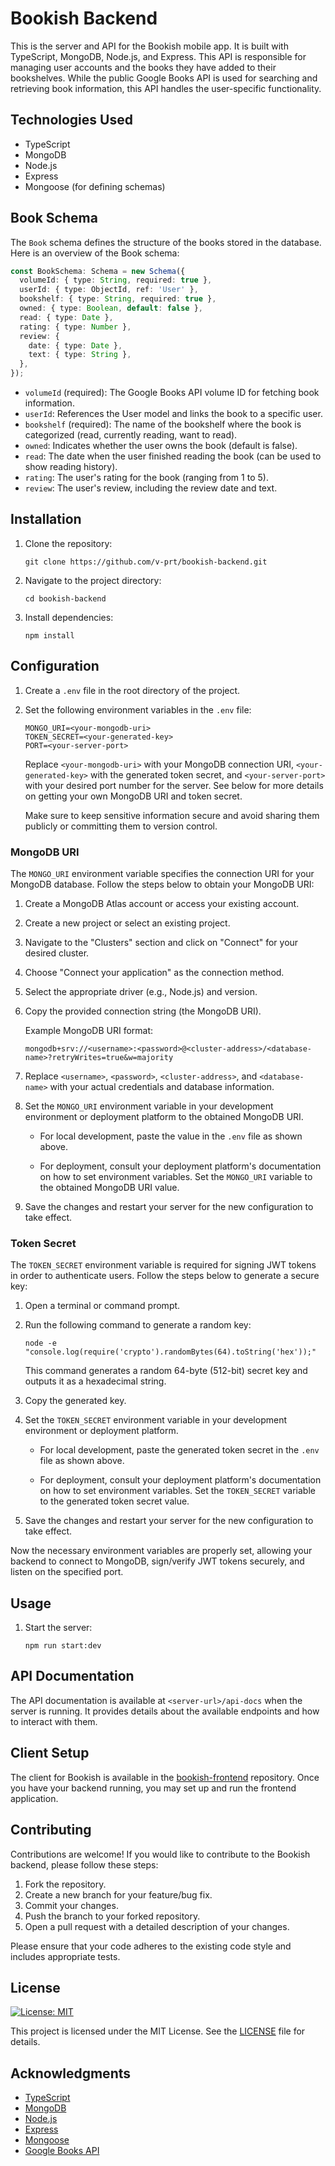# Bookish Backend

This is the server and API for the Bookish mobile app. It is built with TypeScript, MongoDB, Node.js, and Express. This API is responsible for managing user accounts and the books they have added to their bookshelves. While the public Google Books API is used for searching and retrieving book information, this API handles the user-specific functionality.

## Technologies Used

- TypeScript
- MongoDB
- Node.js
- Express
- Mongoose (for defining schemas)

## Book Schema

The `Book` schema defines the structure of the books stored in the database. Here is an overview of the Book schema:

```typescript
const BookSchema: Schema = new Schema({
  volumeId: { type: String, required: true },
  userId: { type: ObjectId, ref: 'User' },
  bookshelf: { type: String, required: true },
  owned: { type: Boolean, default: false },
  read: { type: Date },
  rating: { type: Number },
  review: {
    date: { type: Date },
    text: { type: String },
  },
});
```

- `volumeId` (required): The Google Books API volume ID for fetching book information.
- `userId`: References the User model and links the book to a specific user.
- `bookshelf` (required): The name of the bookshelf where the book is categorized (read, currently reading, want to read).
- `owned`: Indicates whether the user owns the book (default is false).
- `read`: The date when the user finished reading the book (can be used to show reading history).
- `rating`: The user's rating for the book (ranging from 1 to 5).
- `review`: The user's review, including the review date and text.

## Installation

1. Clone the repository:
   ```shell
   git clone https://github.com/v-prt/bookish-backend.git
   ```
2. Navigate to the project directory:
   ```shell
   cd bookish-backend
   ```
3. Install dependencies:
   ```shell
   npm install
   ```

## Configuration

1. Create a `.env` file in the root directory of the project.
2. Set the following environment variables in the `.env` file:

   ```plaintext
   MONGO_URI=<your-mongodb-uri>
   TOKEN_SECRET=<your-generated-key>
   PORT=<your-server-port>
   ```

   Replace `<your-mongodb-uri>` with your MongoDB connection URI, `<your-generated-key>` with the generated token secret, and `<your-server-port>` with your desired port number for the server. See below for more details on getting your own MongoDB URI and token secret.

   Make sure to keep sensitive information secure and avoid sharing them publicly or committing them to version control.

### MongoDB URI

The `MONGO_URI` environment variable specifies the connection URI for your MongoDB database. Follow the steps below to obtain your MongoDB URI:

1. Create a MongoDB Atlas account or access your existing account.
2. Create a new project or select an existing project.
3. Navigate to the "Clusters" section and click on "Connect" for your desired cluster.
4. Choose "Connect your application" as the connection method.
5. Select the appropriate driver (e.g., Node.js) and version.
6. Copy the provided connection string (the MongoDB URI).

   Example MongoDB URI format:
   ```
   mongodb+srv://<username>:<password>@<cluster-address>/<database-name>?retryWrites=true&w=majority
   ```

7. Replace `<username>`, `<password>`, `<cluster-address>`, and `<database-name>` with your actual credentials and database information.

8. Set the `MONGO_URI` environment variable in your development environment or deployment platform to the obtained MongoDB URI.

   - For local development, paste the value in the `.env` file as shown above.

   - For deployment, consult your deployment platform's documentation on how to set environment variables. Set the `MONGO_URI` variable to the obtained MongoDB URI value.

9. Save the changes and restart your server for the new configuration to take effect.

### Token Secret

The `TOKEN_SECRET` environment variable is required for signing JWT tokens in order to authenticate users. Follow the steps below to generate a secure key:

1. Open a terminal or command prompt.

2. Run the following command to generate a random key:

   ```shell
   node -e "console.log(require('crypto').randomBytes(64).toString('hex'));"
   ```

   This command generates a random 64-byte (512-bit) secret key and outputs it as a hexadecimal string.

3. Copy the generated key.

4. Set the `TOKEN_SECRET` environment variable in your development environment or deployment platform.

   - For local development, paste the generated token secret in the `.env` file as shown above.

   - For deployment, consult your deployment platform's documentation on how to set environment variables. Set the `TOKEN_SECRET` variable to the generated token secret value.

5. Save the changes and restart your server for the new configuration to take effect.

Now the necessary environment variables are properly set, allowing your backend to connect to MongoDB, sign/verify JWT tokens securely, and listen on the specified port.

## Usage

1. Start the server:
   ```shell
   npm run start:dev
   ```

## API Documentation

The API documentation is available at `<server-url>/api-docs` when the server is running. It provides details about the available endpoints and how to interact with them.

## Client Setup

The client for Bookish is available in the [bookish-frontend](https://github.com/v-prt/bookish-frontend) repository. Once you have your backend running, you may set up and run the frontend application.

## Contributing

Contributions are welcome! If you would like to contribute to the Bookish backend, please follow these steps:

1. Fork the repository.
2. Create a new branch for your feature/bug fix.
3. Commit your changes.
4. Push the branch to your forked repository.
5. Open a pull request with a detailed description of your changes.

Please ensure that your code adheres to the existing code style and includes appropriate tests.

## License

[![License: MIT](https://img.shields.io/badge/License-MIT-yellow.svg)](https://opensource.org/licenses/MIT)

This project is licensed under the MIT License. See the [LICENSE](LICENSE) file for details.


## Acknowledgments

- [TypeScript](https://www.typescriptlang.org/)
- [MongoDB](https://www.mongodb.com/)
- [Node.js](https://nodejs.org/)
- [Express](https://expressjs.com/)
- [Mongoose](https://mongoosejs.com/)
- [Google Books API](https://developers.google.com/books)
